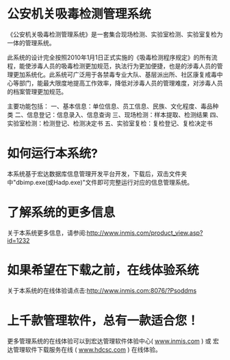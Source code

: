 # 公安机关吸毒检测管理系统

《公安机关吸毒检测管理系统》是一套集合现场检测、实验室检测、实验室复检为一体的管理系统。

此系统的设计完全按照2010年1月1日正式实施的《吸毒检测程序规定》的所有流程，能使涉毒人员的吸毒检测更加规范，执法行为更加便捷，也是的涉毒人员的管理更加系统化。此系统可广泛用于各禁毒专业大队、基层派出所、社区康复戒毒中心等部门，能最大限度地提高工作效率，降低对涉毒人员的管理难度，对涉毒人员的档案管理更加规范。 

主要功能包括： 一、基本信息：单位信息、员工信息、民族、文化程度、毒品种类 二、信息登记：信息录入、信息查询 三、现场检测：样本提取、检测结果 四、实验室检测：检测登记、检测决定书 五、实验室复检：复检登记、复检决定书 

# 如何运行本系统?

本系统基于宏达数据库信息管理开发平台开发，下载后，双击文件夹中"dbimp.exe(或Hadp.exe)"文件即可完整运行对应的信息管理系统。

# 了解系统的更多信息

关于本系统更多信息，请参阅:http://www.inmis.com/product_view.asp?id=1232

# 如果希望在下载之前，在线体验系统

关于本系统的在线体验请点击:http://www.inmis.com:8076/?Psoddms

# 上千款管理软件，总有一款适合您！

更多管理系统的在线体验可以到宏达管理软件体验中心( www.inmis.com ) 或 宏达管理软件下载服务在线 ( www.hdcsc.com ) 在线体验。

